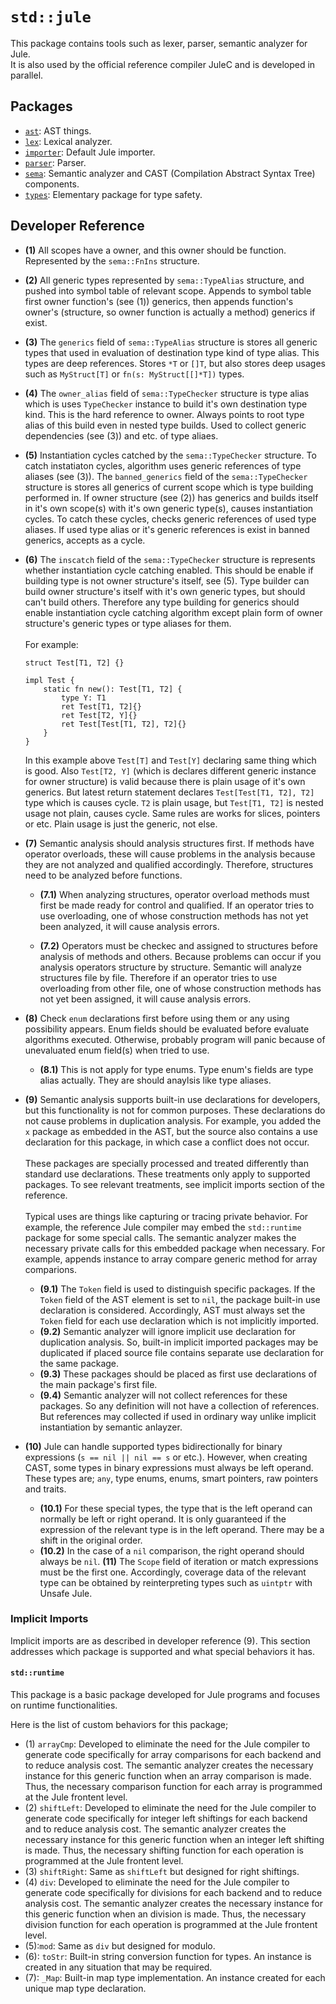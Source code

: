 # `std::jule`

This package contains tools such as lexer, parser, semantic analyzer for Jule.\
It is also used by the official reference compiler JuleC and is developed in parallel.

## Packages

- [`ast`](./ast): AST things.
- [`lex`](./lex): Lexical analyzer.
- [`importer`](./importer): Default Jule importer.
- [`parser`](./parser): Parser.
- [`sema`](./sema): Semantic analyzer and CAST (Compilation Abstract Syntax Tree) components.
- [`types`](./types): Elementary package for type safety.

## Developer Reference

- **(1)** All scopes have a owner, and this owner should be function. Represented by the `sema::FnIns` structure.

- **(2)** All generic types represented by `sema::TypeAlias` structure, and pushed into symbol table of relevant scope. Appends to symbol table first owner function's (see (1)) generics, then appends function's owner's (structure, so owner function is actually a method) generics if exist.

- **(3)** The `generics` field of `sema::TypeAlias` structure is stores all generic types that used in evaluation of destination type kind of type alias. This types are deep references. Stores `*T` or `[]T`, but also stores deep usages such as `MyStruct[T]` or `fn(s: MyStruct[[]*T])` types.

- **(4)** The `owner_alias` field of `sema::TypeChecker` structure is type alias which is uses `TypeChecker` instance to build it's own destination type kind. This is the hard reference to owner. Always points to root type alias of this build even in nested type builds. Used to collect generic dependencies (see (3)) and etc. of type aliaes.

- **(5)** Instantiation cycles catched by the `sema::TypeChecker` structure. To catch instatiaton cycles, algorithm uses generic references of type aliases (see (3)). The `banned_generics` field of the `sema::TypeChecker` structure is stores all generics of current scope which is type building performed in. If owner structure (see (2)) has generics and builds itself in it's own scope(s) with it's own generic type(s), causes instantiation cycles. To catch these cycles, checks generic references of used type aliases. If used type alias or it's generic references is exist in banned generics, accepts as a cycle.

- **(6)** The `inscatch` field of the `sema::TypeChecker` structure is represents whether instantiation cycle catching enabled. This should be enable if building type is not owner structure's itself, see (5). Type builder can build owner structure's itself with it's own generic types, but should can't build others. Therefore any type building for generics should enable instantiation cycle catching algorithm except plain form of owner structure's generic types or type aliases for them. \
\
For example:
  ```
  struct Test[T1, T2] {}
  
  impl Test {
      static fn new(): Test[T1, T2] {
          type Y: T1
          ret Test[T1, T2]{}
          ret Test[T2, Y]{}
          ret Test[Test[T1, T2], T2]{}
      }
  }
  ```
  In this example above `Test[T]` and `Test[Y]` declaring same thing which is good. Also `Test[T2, Y]` (which is declares different generic instance for owner structure) is valid because there is plain usage of it's own generics. But latest return statement declares `Test[Test[T1, T2], T2]` type which is causes cycle. `T2` is plain usage, but `Test[T1, T2]` is nested usage not plain, causes cycle. Same rules are works for slices, pointers or etc. Plain usage is just the generic, not else.

- **(7)** Semantic analysis should analysis structures first. If methods have operator overloads, these will cause problems in the analysis because they are not analyzed and qualified accordingly. Therefore, structures need to be analyzed before functions.

    - **(7.1)** When analyzing structures, operator overload methods must first be made ready for control and qualified. If an operator tries to use overloading, one of whose construction methods has not yet been analyzed, it will cause analysis errors.

    - **(7.2)** Operators must be checkec and assigned to structures before analysis of methods and others. Because problems can occur if you analysis operators structure by structure. Semantic will analyze structures file by file. Therefore if an operator tries to use overloading from other file, one of whose construction methods has not yet been assigned, it will cause analysis errors.

- **(8)** Check `enum` declarations first before using them or any using possibility appears. Enum fields should be evaluated before evaluate algorithms executed. Otherwise, probably program will panic because of unevaluated enum field(s) when tried to use.

    - **(8.1)** This is not apply for type enums. Type enum's fields are type alias actually. They are should anaylsis like type aliases.

- **(9)** Semantic analysis supports built-in use declarations for developers, but this functionality is not for common purposes. These declarations do not cause problems in duplication analysis. For example, you added the `x` package as embedded in the AST, but the source also contains a use declaration for this package, in which case a conflict does not occur.\
\
These packages are specially processed and treated differently than standard use declarations. These treatments only apply to supported packages. To see relevant treatments, see implicit imports section of the reference.\
\
Typical uses are things like capturing or tracing private behavior. For example, the reference Jule compiler may embed the `std::runtime` package for some special calls. The semantic analyzer makes the necessary private calls for this embedded package when necessary. For example, appends instance to array compare generic method for array comparions.
    - **(9.1)** The `Token` field is used to distinguish specific packages. If the `Token` field of the AST element is set to `nil`, the package built-in use declaration is considered. Accordingly, AST must always set the `Token` field for each use declaration which is not implicitly imported.
    - **(9.2)** Semantic analyzer will ignore implicit use declaration for duplication analysis. So, built-in implicit imported packages may be duplicated if placed source file contains separate use declaration for the same package.
    - **(9.3)** These packages should be placed as first use declarations of the main package's first file.
    - **(9.4)** Semantic analyzer will not collect references for these packages. So any definition will not have a collection of references. But references may collected if used in ordinary way unlike implicit instantiation by semantic anlayzer.
- **(10)** Jule can handle supported types bidirectionally for binary expressions (`s == nil || nil == s` or etc.). However, when creating CAST, some types in binary expressions must always be left operand. These types are; `any`, type enums, enums, smart pointers, raw pointers and traits.
    - **(10.1)** For these special types, the type that is the left operand can normally be left or right operand. It is only guaranteed if the expression of the relevant type is in the left operand. There may be a shift in the original order.
    - **(10.2)** In the case of a `nil` comparison, the right operand should always be `nil`.
**(11)** The `Scope` field of iteration or match expressions must be the first one. Accordingly, coverage data of the relevant type can be obtained by reinterpreting types such as `uintptr` with Unsafe Jule.

### Implicit Imports

Implicit imports are as described in developer reference (9). This section addresses which package is supported and what special behaviors it has.

#### `std::runtime`

This package is a basic package developed for Jule programs and focuses on runtime functionalities.

Here is the list of custom behaviors for this package;
- (1) `arrayCmp`: Developed to eliminate the need for the Jule compiler to generate code specifically for array comparisons for each backend and to reduce analysis cost. The semantic analyzer creates the necessary instance for this generic function when an array comparison is made. Thus, the necessary comparison function for each array is programmed at the Jule frontent level.
- (2) `shiftLeft`: Developed to eliminate the need for the Jule compiler to generate code specifically for integer left shiftings for each backend and to reduce analysis cost. The semantic analyzer creates the necessary instance for this generic function when an integer left shifting is made. Thus, the necessary shifting function for each operation is programmed at the Jule frontent level.
- (3) `shiftRight`: Same as `shiftLeft` but designed for right shiftings.
- (4) `div`: Developed to eliminate the need for the Jule compiler to generate code specifically for divisions for each backend and to reduce analysis cost. The semantic analyzer creates the necessary instance for this generic function when an division is made. Thus, the necessary division function for each operation is programmed at the Jule frontent level.
- (5):`mod`: Same as `div` but designed for modulo.
- (6): `toStr`: Built-in string conversion function for types. An instance is created in any situation that may be required.
- (7): `_Map`: Built-in map type implementation. An instance created for each unique map type declaration.